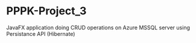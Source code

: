 # PPPK-Project_3
JavaFX application doing CRUD operations on Azure MSSQL server using Persistance API (Hibernate)
